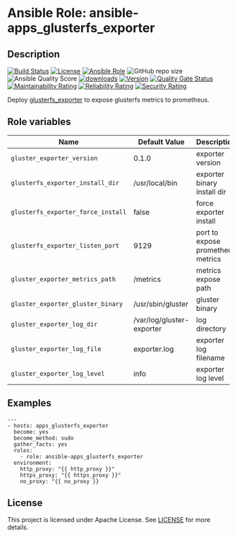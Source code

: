 # Ansible Role: ansible-apps_glusterfs_exporter

## Description

[![Build Status](https://travis-ci.com/lotusnoir/ansible-apps_glusterfs_exporter.svg?branch=master?style=flat)](https://travis-ci.com/lotusnoir/ansible-apps_glusterfs_exporter)
[![License](https://img.shields.io/badge/license-Apache--2.0-brightgreen?style=flat)](https://opensource.org/licenses/Apache-2.0)
[![Ansible Role](https://img.shields.io/badge/galaxy-apps_glusterfs_exporter-purple?style=flat)](https://galaxy.ansible.com/lotusnoir/apps_glusterfs_exporter)
![GitHub repo size](https://img.shields.io/github/repo-size/lotusnoir/ansible-apps_glusterfs_exporter?color=orange&style=flat)
![Ansible Quality Score](https://img.shields.io/ansible/quality/52300)
[![downloads](https://img.shields.io/ansible/role/d/52300)](https://galaxy.ansible.com/lotusnoir/apps_glusterfs_exporter)
[![Version](https://img.shields.io/github/release/lotusnoir/ansible-apps_glusterfs_exporter.svg)](https://github.com/lotusnoir/ansible-apps_glusterfs_exporter/releases/)
[![Quality Gate Status](https://sonarcloud.io/api/project_badges/measure?project=lotusnoir_ansible-apps_glusterfs_exporter&metric=alert_status)](https://sonarcloud.io/dashboard?id=lotusnoir_ansible-apps_glusterfs_exporter)
[![Maintainability Rating](https://sonarcloud.io/api/project_badges/measure?project=lotusnoir_ansible-apps_glusterfs_exporter&metric=sqale_rating)](https://sonarcloud.io/dashboard?id=lotusnoir_ansible-apps_glusterfs_exporter)
[![Reliability Rating](https://sonarcloud.io/api/project_badges/measure?project=lotusnoir_ansible-apps_glusterfs_exporter&metric=reliability_rating)](https://sonarcloud.io/dashboard?id=lotusnoir_ansible-apps_glusterfs_exporter)
[![Security Rating](https://sonarcloud.io/api/project_badges/measure?project=lotusnoir_ansible-apps_glusterfs_exporter&metric=security_rating)](https://sonarcloud.io/dashboard?id=lotusnoir_ansible-apps_glusterfs_exporter)

Deploy [glusterfs_exporter](https://github.com/gluster/gluster-prometheus) to expose glusterfs metrics to prometheus.

## Role variables

| Name                               | Default Value             | Description                        |
| ---------------------------------- | ------------------------- | -----------------------------------|
| `gluster_exporter_version`         | 0.1.0                     | exporter version |
| `glusterfs_exporter_install_dir`   | /usr/local/bin            | exporter binary install dir |
| `glusterfs_exporter_force_install` | false                     | force exporter install |
| `glusterfs_exporter_listen_port`   | 9129                      | port to expose prometheus metrics |
| `gluster_exporter_metrics_path`    | /metrics                  | metrics expose path |
| `gluster_exporter_gluster_binary`  | /usr/sbin/gluster         | gluster binary |
| `gluster_exporter_log_dir`         | /var/log/gluster-exporter | log directory |
| `gluster_exporter_log_file`        | exporter.log              | exporter log filename |
| `gluster_exporter_log_level`       | info                      | exporter log level |

## Examples

	---
	- hosts: apps_glusterfs_exporter
	  become: yes
	  become_method: sudo
	  gather_facts: yes
	  roles:
	    - role: ansible-apps_glusterfs_exporter
	  environment: 
	    http_proxy: "{{ http_proxy }}"
	    https_proxy: "{{ https_proxy }}"
	    no_proxy: "{{ no_proxy }}

## License

This project is licensed under Apache License. See [LICENSE](/LICENSE) for more details.
